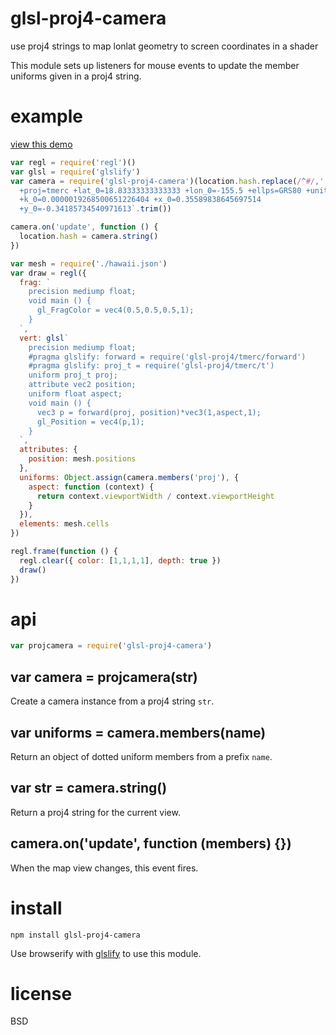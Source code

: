 # glsl-proj4-camera

use proj4 strings to map lonlat geometry to screen coordinates in a shader

This module sets up listeners for mouse events to update the member uniforms
given in a proj4 string.

# example

[view this demo](https://substack.neocities.org/proj4camera.html)

``` js
var regl = require('regl')()
var glsl = require('glslify')
var camera = require('glsl-proj4-camera')(location.hash.replace(/^#/,'') || `
  +proj=tmerc +lat_0=18.83333333333333 +lon_0=-155.5 +ellps=GRS80 +units=m
  +k_0=0.0000019268500651226404 +x_0=0.35589838645697514
  +y_0=-0.34185734540971613`.trim())

camera.on('update', function () {
  location.hash = camera.string()
})

var mesh = require('./hawaii.json')
var draw = regl({
  frag: `
    precision mediump float;
    void main () {
      gl_FragColor = vec4(0.5,0.5,0.5,1);
    }
  `,
  vert: glsl`
    precision mediump float;
    #pragma glslify: forward = require('glsl-proj4/tmerc/forward')
    #pragma glslify: proj_t = require('glsl-proj4/tmerc/t')
    uniform proj_t proj;
    attribute vec2 position;
    uniform float aspect;
    void main () {
      vec3 p = forward(proj, position)*vec3(1,aspect,1);
      gl_Position = vec4(p,1);
    }
  `,
  attributes: {
    position: mesh.positions
  },
  uniforms: Object.assign(camera.members('proj'), {
    aspect: function (context) {
      return context.viewportWidth / context.viewportHeight
    }
  }),
  elements: mesh.cells
})

regl.frame(function () {
  regl.clear({ color: [1,1,1,1], depth: true })
  draw()
})
```

# api

``` js
var projcamera = require('glsl-proj4-camera')
```

## var camera = projcamera(str)

Create a camera instance from a proj4 string `str`.

## var uniforms = camera.members(name)

Return an object of dotted uniform members from a prefix `name`.

## var str = camera.string()

Return a proj4 string for the current view.

## camera.on('update', function (members) {})

When the map view changes, this event fires.

# install

```
npm install glsl-proj4-camera
```

Use browserify with [glslify](https://npmjs.com/package/glslify) to use this
module.

# license

BSD

